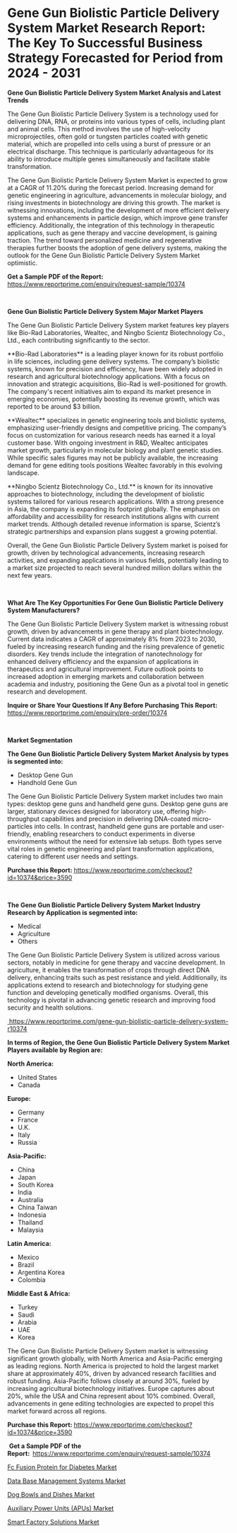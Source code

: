 <p><h1>Gene Gun Biolistic Particle Delivery System Market Research Report: The Key To Successful Business Strategy Forecasted for Period from 2024 - 2031</h1></p><p><strong>Gene Gun Biolistic Particle Delivery System Market Analysis and Latest Trends</strong></p>
<p><p>The Gene Gun Biolistic Particle Delivery System is a technology used for delivering DNA, RNA, or proteins into various types of cells, including plant and animal cells. This method involves the use of high-velocity microprojectiles, often gold or tungsten particles coated with genetic material, which are propelled into cells using a burst of pressure or an electrical discharge. This technique is particularly advantageous for its ability to introduce multiple genes simultaneously and facilitate stable transformation.</p><p>The Gene Gun Biolistic Particle Delivery System Market is expected to grow at a CAGR of 11.20% during the forecast period. Increasing demand for genetic engineering in agriculture, advancements in molecular biology, and rising investments in biotechnology are driving this growth. The market is witnessing innovations, including the development of more efficient delivery systems and enhancements in particle design, which improve gene transfer efficiency. Additionally, the integration of this technology in therapeutic applications, such as gene therapy and vaccine development, is gaining traction. The trend toward personalized medicine and regenerative therapies further boosts the adoption of gene delivery systems, making the outlook for the Gene Gun Biolistic Particle Delivery System Market optimistic.</p></p>
<p><strong>Get a Sample PDF of the Report:&nbsp;</strong> <a href="https://www.reportprime.com/enquiry/request-sample/10374">https://www.reportprime.com/enquiry/request-sample/10374</a></p>
<p>&nbsp;</p>
<p><strong>Gene Gun Biolistic Particle Delivery System Major Market Players</strong></p>
<p><p>The Gene Gun Biolistic Particle Delivery System market features key players like Bio-Rad Laboratories, Wealtec, and Ningbo Scientz Biotechnology Co., Ltd., each contributing significantly to the sector.</p><p>**Bio-Rad Laboratories** is a leading player known for its robust portfolio in life sciences, including gene delivery systems. The company’s biolistic systems, known for precision and efficiency, have been widely adopted in research and agricultural biotechnology applications. With a focus on innovation and strategic acquisitions, Bio-Rad is well-positioned for growth. The company's recent initiatives aim to expand its market presence in emerging economies, potentially boosting its revenue growth, which was reported to be around $3 billion.</p><p>**Wealtec** specializes in genetic engineering tools and biolistic systems, emphasizing user-friendly designs and competitive pricing. The company’s focus on customization for various research needs has earned it a loyal customer base. With ongoing investment in R&D, Wealtec anticipates market growth, particularly in molecular biology and plant genetic studies. While specific sales figures may not be publicly available, the increasing demand for gene editing tools positions Wealtec favorably in this evolving landscape.</p><p>**Ningbo Scientz Biotechnology Co., Ltd.** is known for its innovative approaches to biotechnology, including the development of biolistic systems tailored for various research applications. With a strong presence in Asia, the company is expanding its footprint globally. The emphasis on affordability and accessibility for research institutions aligns with current market trends. Although detailed revenue information is sparse, Scientz’s strategic partnerships and expansion plans suggest a growing potential.</p><p>Overall, the Gene Gun Biolistic Particle Delivery System market is poised for growth, driven by technological advancements, increasing research activities, and expanding applications in various fields, potentially leading to a market size projected to reach several hundred million dollars within the next few years.</p></p>
<p>&nbsp;</p>
<p><strong>What Are The Key Opportunities For Gene Gun Biolistic Particle Delivery System Manufacturers?</strong></p>
<p><p>The Gene Gun Biolistic Particle Delivery System market is witnessing robust growth, driven by advancements in gene therapy and plant biotechnology. Current data indicates a CAGR of approximately 8% from 2023 to 2030, fueled by increasing research funding and the rising prevalence of genetic disorders. Key trends include the integration of nanotechnology for enhanced delivery efficiency and the expansion of applications in therapeutics and agricultural improvement. Future outlook points to increased adoption in emerging markets and collaboration between academia and industry, positioning the Gene Gun as a pivotal tool in genetic research and development.</p></p>
<p><strong>Inquire or Share Your Questions If Any Before Purchasing This Report:</strong> <a href="https://www.reportprime.com/enquiry/pre-order/10374">https://www.reportprime.com/enquiry/pre-order/10374</a></p>
<p>&nbsp;</p>
<p><strong>Market Segmentation</strong></p>
<p><strong>The Gene Gun Biolistic Particle Delivery System Market Analysis by types is segmented into:</strong></p>
<p><ul><li>Desktop Gene Gun</li><li>Handhold Gene Gun</li></ul></p>
<p><p>The Gene Gun Biolistic Particle Delivery System market includes two main types: desktop gene guns and handheld gene guns. Desktop gene guns are larger, stationary devices designed for laboratory use, offering high-throughput capabilities and precision in delivering DNA-coated micro-particles into cells. In contrast, handheld gene guns are portable and user-friendly, enabling researchers to conduct experiments in diverse environments without the need for extensive lab setups. Both types serve vital roles in genetic engineering and plant transformation applications, catering to different user needs and settings.</p></p>
<p><strong>Purchase this Report:&nbsp;</strong><a href="https://www.reportprime.com/checkout?id=10374&price=3590">https://www.reportprime.com/checkout?id=10374&price=3590</a></p>
<p>&nbsp;</p>
<p><strong>The Gene Gun Biolistic Particle Delivery System Market Industry Research by Application is segmented into:</strong></p>
<p><ul><li>Medical</li><li>Agriculture</li><li>Others</li></ul></p>
<p><p>The Gene Gun Biolistic Particle Delivery System is utilized across various sectors, notably in medicine for gene therapy and vaccine development. In agriculture, it enables the transformation of crops through direct DNA delivery, enhancing traits such as pest resistance and yield. Additionally, its applications extend to research and biotechnology for studying gene function and developing genetically modified organisms. Overall, this technology is pivotal in advancing genetic research and improving food security and health solutions.</p></p>
<p><a href="https://www.reportprime.com/gene-gun-biolistic-particle-delivery-system-r10374">&nbsp;https://www.reportprime.com/gene-gun-biolistic-particle-delivery-system-r10374</a></p>
<p><strong>In terms of Region, the Gene Gun Biolistic Particle Delivery System Market Players available by Region are:</strong></p>
<p>
    <p> <strong> North America: </strong>
        <ul>
            <li>United States</li>
            <li>Canada</li>
        </ul>
        </p> 
    <p> <strong> Europe: </strong>
        <ul>
            <li>Germany</li>
            <li>France</li>
            <li>U.K.</li>
            <li>Italy</li>
            <li>Russia</li>
        </ul>
        </p> 
    <p> <strong> Asia-Pacific: </strong>
        <ul>
            <li>China</li>
            <li>Japan</li>
            <li>South Korea</li>
            <li>India</li>
            <li>Australia</li>
            <li>China Taiwan</li>
            <li>Indonesia</li>
            <li>Thailand</li>
            <li>Malaysia</li>
        </ul>
        </p> 
    <p> <strong> Latin America: </strong>
        <ul>
            <li>Mexico</li>
            <li>Brazil</li>
            <li>Argentina Korea</li>
            <li>Colombia</li>
        </ul>
        </p> 
    <p> <strong> Middle East & Africa: </strong>
        <ul>
            <li>Turkey</li>
            <li>Saudi</li>
            <li>Arabia</li>
            <li>UAE</li>
            <li>Korea</li>
        </ul>
    </p>
    </p>
<p><p>The Gene Gun Biolistic Particle Delivery System market is witnessing significant growth globally, with North America and Asia-Pacific emerging as leading regions. North America is projected to hold the largest market share at approximately 40%, driven by advanced research facilities and robust funding. Asia-Pacific follows closely at around 30%, fueled by increasing agricultural biotechnology initiatives. Europe captures about 20%, while the USA and China represent about 10% combined. Overall, advancements in gene editing technologies are expected to propel this market forward across all regions.</p></p>
<p><strong>Purchase this Report: </strong><a href="https://www.reportprime.com/checkout?id=10374&price=3590">https://www.reportprime.com/checkout?id=10374&price=3590</a></p>
<p>&nbsp;<strong>Get a Sample PDF of the Report:&nbsp;&nbsp;</strong><a href="https://www.reportprime.com/enquiry/request-sample/10374">https://www.reportprime.com/enquiry/request-sample/10374</a></p>
<p><strong></strong></p>
<p><p><a href="https://issuu.com/reportprime-2/docs/fc-fusion-protein-for-diabetes-mark_bae9fa643afd7b">Fc Fusion Protein for Diabetes Market</a></p><p><a href="https://www.linkedin.com/pulse/analyzing-data-base-management-systems-market-dynamics-growth-fqfdf?trackingId=Mk0%2BBayITm%2BOFWV%2BPUeIlA%3D%3D">Data Base Management Systems Market</a></p><p><a href="https://medium.com/@raap8632472024/this-report-aims-to-provide-a-comprehensive-presentation-of-the-global-market-for-dog-bowls-and-4fb55daa99dc">Dog Bowls and Dishes Market</a></p><p><a href="https://medium.com/@sagorhossaincs33_80453/what-is-auxiliary-power-units-apus-market-fbc29cee1ff1">Auxiliary Power Units (APUs) Market</a></p><p><a href="https://www.linkedin.com/pulse/smart-factory-solutions-market-size-growing-cagr-115-report-rvoif?trackingId=4EfvZIrVS329lWYAHMjOzQ%3D%3D">Smart Factory Solutions Market</a></p></p>